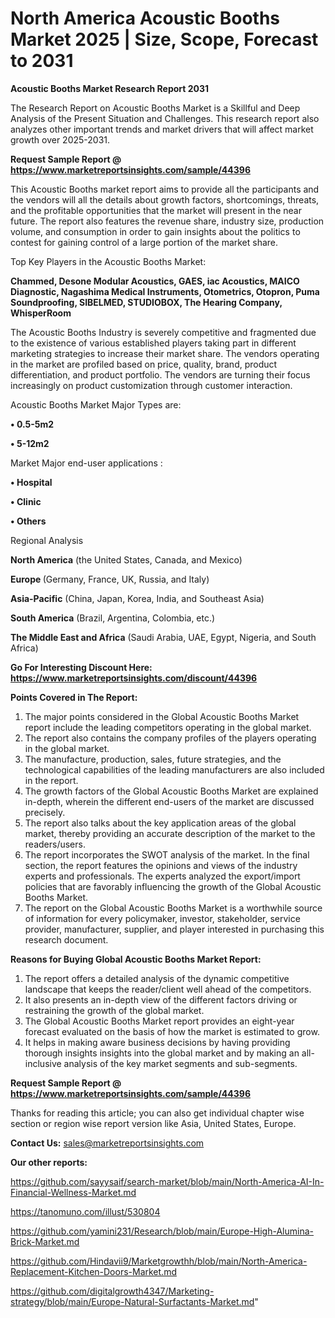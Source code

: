 # North America Acoustic Booths Market 2025 | Size, Scope, Forecast to 2031

<strong>Acoustic Booths Market Research Report 2031</strong>

The Research Report on Acoustic Booths Market is a Skillful and Deep Analysis of the Present Situation and Challenges. This research report also analyzes other important trends and market drivers that will affect market growth over 2025-2031.

<strong>Request Sample Report @ <a href=https://www.marketreportsinsights.com/sample/44396>https://www.marketreportsinsights.com/sample/44396</a></strong>

This Acoustic Booths market report aims to provide all the participants and the vendors will all the details about growth factors, shortcomings, threats, and the profitable opportunities that the market will present in the near future. The report also features the revenue share, industry size, production volume, and consumption in order to gain insights about the politics to contest for gaining control of a large portion of the market share.

Top Key Players in the Acoustic Booths Market:

<strong>Chammed, Desone Modular Acoustics, GAES, iac Acoustics, MAICO Diagnostic, Nagashima Medical Instruments, Otometrics, Otopron, Puma Soundproofing, SIBELMED, STUDIOBOX, The Hearing Company, WhisperRoom</strong>

The Acoustic Booths Industry is severely competitive and fragmented due to the existence of various established players taking part in different marketing strategies to increase their market share. The vendors operating in the market are profiled based on price, quality, brand, product differentiation, and product portfolio. The vendors are turning their focus increasingly on product customization through customer interaction.

Acoustic Booths Market Major Types are:

<strong>•  0.5-5m2

•  5-12m2</strong>

Market Major end-user applications :

<strong>•  Hospital

•  Clinic

•  Others</strong>

Regional Analysis

</u><strong><b>North America</b></strong> (the United States, Canada, and Mexico)

<strong><b>Europe </b></strong>(Germany, France, UK, Russia, and Italy)

<strong><b>Asia-Pacific</b></strong> (China, Japan, Korea, India, and Southeast Asia)

<strong><b>South America</b></strong> (Brazil, Argentina, Colombia, etc.)

<strong><b>The Middle East and Africa</b></strong> (Saudi Arabia, UAE, Egypt, Nigeria, and South Africa)

<strong>Go For Interesting Discount Here: <a href=https://www.marketreportsinsights.com/discount/44396>https://www.marketreportsinsights.com/discount/44396</a></strong>

<strong>Points Covered in The Report:</strong>
<ol>
  <li>The major points considered in the Global Acoustic Booths Market report include the leading competitors operating in the global market.</li>
  <li>The report also contains the company profiles of the players operating in the global market.</li>
  <li>The manufacture, production, sales, future strategies, and the technological capabilities of the leading manufacturers are also included in the report.</li>
  <li>The growth factors of the Global Acoustic Booths Market are explained in-depth, wherein the different end-users of the market are discussed precisely.</li>
  <li>The report also talks about the key application areas of the global market, thereby providing an accurate description of the market to the readers/users.</li>
  <li>The report incorporates the SWOT analysis of the market. In the final section, the report features the opinions and views of the industry experts and professionals. The experts analyzed the export/import policies that are favorably influencing the growth of the Global Acoustic Booths Market.</li>
  <li>The report on the Global Acoustic Booths Market is a worthwhile source of information for every policymaker, investor, stakeholder, service provider, manufacturer, supplier, and player interested in purchasing this research document.</li>
</ol>
<strong>Reasons for Buying Global Acoustic Booths Market Report:</strong>

<ol>
  <li>The report offers a detailed analysis of the dynamic competitive landscape that keeps the reader/client well ahead of the competitors.</li>
  <li>It also presents an in-depth view of the different factors driving or restraining the growth of the global market.</li>
  <li>The Global Acoustic Booths Market report provides an eight-year forecast evaluated on the basis of how the market is estimated to grow.</li>
  <li>It helps in making aware business decisions by having providing thorough insights insights into the global market and by making an all-inclusive analysis of the key market segments and sub-segments.</li>
</ol>
<strong>Request Sample Report @ <a href=https://www.marketreportsinsights.com/sample/44396>https://www.marketreportsinsights.com/sample/44396</a></strong>


Thanks for reading this article; you can also get individual chapter wise section or region wise report version like Asia, United States, Europe.

<strong>Contact Us:</strong>
sales@marketreportsinsights.com

<strong>Our other reports:</strong>

<a href=https://github.com/sayysaif/search-market/blob/main/North-America-AI-In-Financial-Wellness-Market.md>https://github.com/sayysaif/search-market/blob/main/North-America-AI-In-Financial-Wellness-Market.md</a>

<a href=https://tanomuno.com/illust/530804>https://tanomuno.com/illust/530804</a>

<a href=https://github.com/yamini231/Research/blob/main/Europe-High-Alumina-Brick-Market.md>https://github.com/yamini231/Research/blob/main/Europe-High-Alumina-Brick-Market.md</a>

<a href=https://github.com/Hindavii9/Marketgrowthh/blob/main/North-America-Replacement-Kitchen-Doors-Market.md>https://github.com/Hindavii9/Marketgrowthh/blob/main/North-America-Replacement-Kitchen-Doors-Market.md</a>

<a href=https://github.com/digitalgrowth4347/Marketing-strategy/blob/main/Europe-Natural-Surfactants-Market.md>https://github.com/digitalgrowth4347/Marketing-strategy/blob/main/Europe-Natural-Surfactants-Market.md</a>"
